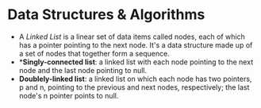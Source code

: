 # Data Structures & Algorithms
* A *Linked List* is a linear set of data items called nodes, each of which has a pointer pointing to the next node. It's a data structure made up of a set of nodes that together form a sequence.
* ***Singly-connected list**: a linked list with each node pointing to the next node and the last node pointing to null. 
* **Doublely-linked list**: a linked list on which each node has two pointers, p and n, pointing to the previous and next nodes, respectively; the last node's n pointer points to null.
